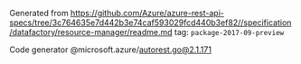 Generated from https://github.com/Azure/azure-rest-api-specs/tree/3c764635e7d442b3e74caf593029fcd440b3ef82//specification/datafactory/resource-manager/readme.md tag: `package-2017-09-preview`

Code generator @microsoft.azure/autorest.go@2.1.171


